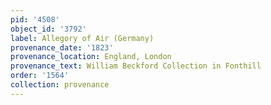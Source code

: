 ```yaml
---
pid: '4508'
object_id: '3792'
label: Allegory of Air (Germany)
provenance_date: '1823'
provenance_location: England, London
provenance_text: William Beckford Collection in Fonthill
order: '1564'
collection: provenance
---
```

